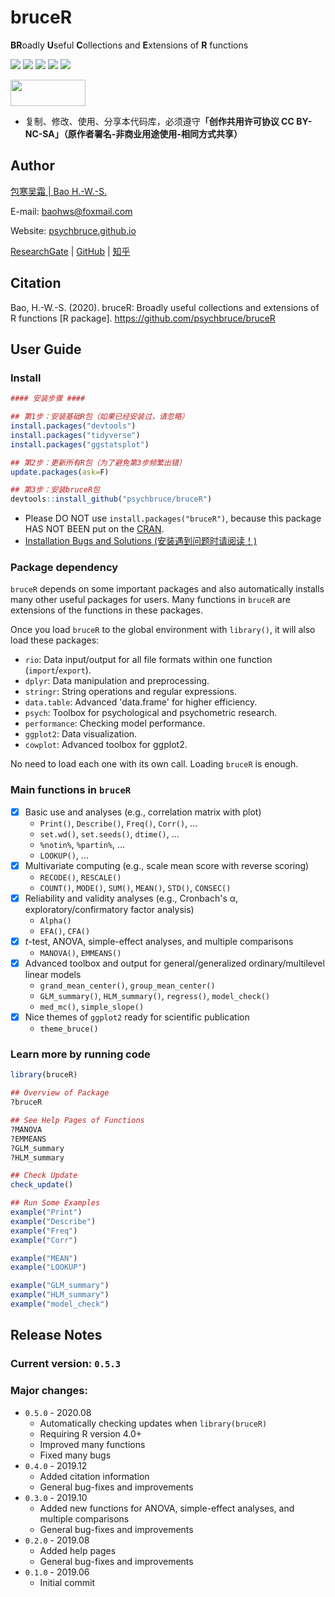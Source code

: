 # bruceR

**BR**oadly **U**seful **C**ollections and **E**xtensions of **R** functions

![](https://img.shields.io/badge/R-package-success)
![](https://img.shields.io/badge/Version-0.5.3-success)
![](https://img.shields.io/github/license/psychbruce/bruceR?label=License&color=success)
[![](https://img.shields.io/badge/lifecycle-maturing-blue.svg)](https://www.tidyverse.org/lifecycle/#maturing)
[![](https://img.shields.io/github/stars/psychbruce/bruceR?style=social)](https://github.com/psychbruce/bruceR/stargazers)

<a href="https://en.wikipedia.org/wiki/Creative_Commons_license"><img src="https://s1.ax1x.com/2020/07/28/aAjUJg.jpg" width="120px" height="42px"></a>

- 复制、修改、使用、分享本代码库，必须遵守<b>「创作共用许可协议 CC BY-NC-SA」（原作者署名-非商业用途使用-相同方式共享）</b>


## Author

[包寒吴霜 \| Bao H.-W.-S.](https://psychbruce.github.io)

E-mail: [baohws@foxmail.com](mailto:baohws@foxmail.com)

Website: [psychbruce.github.io](https://psychbruce.github.io)

[ResearchGate](https://www.researchgate.net/profile/Han_Wu_Shuang_Bao) |
[GitHub](https://github.com/psychbruce) |
[知乎](https://www.zhihu.com/people/psychbruce)


## Citation
Bao, H.-W.-S. (2020). bruceR: Broadly useful collections and extensions of R functions [R package]. https://github.com/psychbruce/bruceR


## User Guide
### Install
```r
#### 安装步骤 ####

## 第1步：安装基础R包（如果已经安装过，请忽略）
install.packages("devtools")
install.packages("tidyverse")
install.packages("ggstatsplot")

## 第2步：更新所有R包（为了避免第3步频繁出错）
update.packages(ask=F)

## 第3步：安装bruceR包
devtools::install_github("psychbruce/bruceR")
```
- Please DO NOT use `install.packages("bruceR")`, because this package HAS NOT BEEN put on the [CRAN](https://cran.r-project.org/).
- [Installation Bugs and Solutions (安装遇到问题时请阅读！)](https://github.com/psychbruce/bruceR/blob/master/Installation%20Bugs%20and%20Solutions.md)


### Package dependency

`bruceR` depends on some important packages and also automatically installs many other useful packages for users. Many functions in `bruceR` are extensions of the functions in these packages.

Once you load `bruceR` to the global environment with `library()`, it will also load these packages:
- `rio`: Data input/output for all file formats within one function (`import`/`export`).
- `dplyr`: Data manipulation and preprocessing.
- `stringr`: String operations and regular expressions.
- `data.table`: Advanced 'data.frame' for higher efficiency.
- `psych`: Toolbox for psychological and psychometric research.
- `performance`: Checking model performance.
- `ggplot2`: Data visualization.
- `cowplot`: Advanced toolbox for ggplot2.

No need to load each one with its own call. Loading `bruceR` is enough.


### Main functions in `bruceR`
- [x] Basic use and analyses (e.g., correlation matrix with plot)
  + `Print()`, `Describe()`, `Freq()`, `Corr()`, ...
  + `set.wd()`, `set.seeds()`, `dtime()`, ...
  + `%notin%`, `%partin%`, ...
  + `LOOKUP()`, ...
- [x] Multivariate computing (e.g., scale mean score with reverse scoring)
  + `RECODE()`, `RESCALE()`
  + `COUNT()`, `MODE()`, `SUM()`, `MEAN()`, `STD()`, `CONSEC()`
- [x] Reliability and validity analyses (e.g., Cronbach's α, exploratory/confirmatory factor analysis)
  + `Alpha()`
  + `EFA()`, `CFA()`
- [x] *t*-test, ANOVA, simple-effect analyses, and multiple comparisons
  + `MANOVA()`, `EMMEANS()`
- [x] Advanced toolbox and output for general/generalized ordinary/multilevel linear models
  + `grand_mean_center()`, `group_mean_center()`
  + `GLM_summary()`, `HLM_summary()`, `regress()`, `model_check()`
  + `med_mc()`, `simple_slope()`
- [x] Nice themes of `ggplot2` ready for scientific publication
  + `theme_bruce()`


### Learn more by running code
```r
library(bruceR)

## Overview of Package
?bruceR

## See Help Pages of Functions
?MANOVA
?EMMEANS
?GLM_summary
?HLM_summary

## Check Update
check_update()

## Run Some Examples
example("Print")
example("Describe")
example("Freq")
example("Corr")

example("MEAN")
example("LOOKUP")

example("GLM_summary")
example("HLM_summary")
example("model_check")
```


## Release Notes
### Current version: `0.5.3`
### Major changes:
- `0.5.0` - 2020.08
  + Automatically checking updates when `library(bruceR)`
  + Requiring R version 4.0+
  + Improved many functions
  + Fixed many bugs
- `0.4.0` - 2019.12
  + Added citation information
  + General bug-fixes and improvements
- `0.3.0` - 2019.10
  + Added new functions for ANOVA, simple-effect analyses, and multiple comparisons
  + General bug-fixes and improvements
- `0.2.0` - 2019.08
  + Added help pages
  + General bug-fixes and improvements
- `0.1.0` - 2019.06
  + Initial commit
